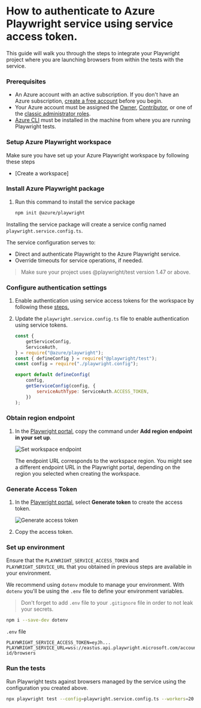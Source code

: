 # How to authenticate to Azure Playwright service using service access token.

This guide will walk you through the steps to integrate your Playwright project where you are launching browsers from within the tests with the service. 

### Prerequisites

- An Azure account with an active subscription. If you don't have an Azure subscription, [create a free account](https://aka.ms/mpt/create-azure-subscription) before you begin.
- Your Azure account must be assigned the [Owner](https://learn.microsoft.com/azure/role-based-access-control/built-in-roles#owner), [Contributor](https://learn.microsoft.com/azure/role-based-access-control/built-in-roles#contributor), or one of the [classic administrator roles](https://learn.microsoft.com/azure/role-based-access-control/rbac-and-directory-admin-roles#classic-subscription-administrator-roles).
- [Azure CLI](https://learn.microsoft.com/cli/azure/install-azure-cli) must be installed in the machine from where you are running Playwright tests. 


### Setup Azure Playwright workspace

Make sure you have set up your Azure Playwright workspace by following these steps

- [Create a workspace]<!--(https://github.com/Azure/azure-sdk-for-js/blob/main/sdk/loadtesting/playwright/README.md#create-a-workspace)-->

### Install Azure Playwright package

1. Run this command to install the service package

    ```sh
    npm init @azure/playwright
    ```

Installing the service package will create a service config named `playwright.service.config.ts`.

The service configuration serves to:

- Direct and authenticate Playwright to the Azure Playwright service.
- Override timeouts for service operations, if needed.

> Make sure your project uses @playwright/test version 1.47 or above.

### Configure authentication settings

1. Enable authentication using service access tokens for the workspace by following these [steps.](https://aka.ms/mpt/enable-token-auth)

2. Update the `playwright.service.config.ts` file to enable authentication using service tokens.

    ```javascript
    const {
        getServiceConfig,
        ServiceAuth,
    } = require("@azure/playwright");
    const { defineConfig } = require("@playwright/test");
    const config = require("./playwright.config");

    export default defineConfig(
        config,
        getServiceConfig(config, {
            serviceAuthType: ServiceAuth.ACCESS_TOKEN,
        })
    );
    ```

### Obtain region endpoint

1. In the [Playwright portal](https://aka.ms/mpt/portal), copy the command under **Add region endpoint in your set up**.

    ![Set workspace endpoint](https://github.com/microsoft/playwright-testing-service/assets/12104064/d81ca629-2b23-4d34-8b70-67b6f7061a83)

    The endpoint URL corresponds to the workspace region. You might see a different endpoint URL in the Playwright portal, depending on the region you selected when creating the workspace.

### Generate Access Token

1. In the [Playwright portal](https://aka.ms/mpt/portal), select **Generate token** to create the access token.

    ![Generate access token](https://github.com/microsoft/playwright-testing-service/assets/12104064/2368ad52-d919-4c8a-b916-bdfddbd7a396)

1. Copy the access token.

### Set up environment

Ensure that the `PLAYWRIGHT_SERVICE_ACCESS_TOKEN` and `PLAYWRIGHT_SERVICE_URL` that you obtained in previous steps are available in your environment.

We recommend using `dotenv` module to manage your environment. With `dotenv` you'll be using the `.env` file to define your environment variables.

> Don't forget to add `.env` file to your `.gitignore` file in order to not leak your secrets.

```sh
npm i --save-dev dotenv
```

`.env` file
```
PLAYWRIGHT_SERVICE_ACCESS_TOKEN=eyJh...
PLAYWRIGHT_SERVICE_URL=wss://eastus.api.playwright.microsoft.com/accounts/workspace-id/browsers
```

### Run the tests

Run Playwright tests against browsers managed by the service using the configuration you created above.

```sh
npx playwright test --config=playwright.service.config.ts --workers=20
```
